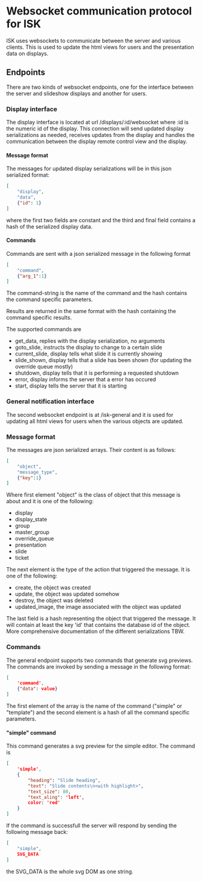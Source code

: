 # Websocket communication protocol for ISK
ISK uses websockets to communicate between the server and various clients. This is used to update the html views for users and the presentation data on displays.

## Endpoints
There are two kinds of websocket endpoints, one for the interface between the server and slideshow displays and another for users.

### Display interface
The display interface is located at url /displays/:id/websocket where :id is the numeric id of the display. This connection will send updated display serializations as needed, receives updates from the display and handles the communication between the display remote control view and the display.

#### Message format
The messages for updated display serializations will be in this json serialized format:
```JSON
[
	"display",
	"data",
	{"id": 1}
]
```
where the first two fields are constant and the third and final field contains a hash of the serialized display data.

#### Commands
Commands are sent with a json serialized message in the following format
```JSON
[
	"command",
	{"arg_1":1}
]
```
The command-string is the name of the command and the hash contains the command specific parameters.

Results are returned in the same format with the hash containing the command specific results.

The supported commands are
* get_data, replies with the display serialization, no arguments
* goto_slide, instructs the display to change to a certain slide
* current_slide, display tells what slide it is currently showing
* slide_shown, display tells that a slide has been shown (for updating the override queue mostly) 
* shutdown, display tells that it is performing a requested shutdown
* error, display informs the server that a error has occured
* start, display tells the server that it is starting

### General notification interface
The second websocket endpoint is at /isk-general and it is used for updating all html views for users when the various objects are updated.

### Message format
The messages are json serialized arrays. Their content is as follows:

```JSON
[
	"object",
	"message_type",
	{"key":1}
]
```

Where first element "object" is the class of object that this message is about and it is one of the following:
* display
* display_state
* group
* master_group
* override_queue
* presentation
* slide
* ticket

The next element is the type of the action that triggered the message. It is one of the following:
* create, the object was created
* update, the object was updated somehow
* destroy, the object was deleted
* updated_image, the image associated with the object was updated

The last field is a hash representing the object that triggered the message. It will contain at least the key 'id' that contains the database id of the object. More comprehensive documentation of the different serializations TBW.

### Commands
The general endpoint supports two commands that generate svg previews. The commands are invoked by sending a message in the following format:
```JSON
[
	'command',
	{"data": value}
]
```
The first element of the array is the name of the command ("simple" or "template") and the second element is a hash of all the command specific parameters.

#### "simple" command

This command generates a svg preview for the simple editor. The command is
```JSON
[
	'simple',
	{
		"heading": "Slide heading",
		"text": "Slide contents\n<with highlight>",
		"text_size": 80,
		"text_aling": 'left',
		color: 'red'
	}
]
```
If the command is successfull the server will respond by sending the following message back:
```JSON
[
	"simple",
	SVG_DATA
]
```
the SVG_DATA is the whole svg DOM as one string.